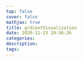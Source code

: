 ```yaml
---
top: false
cover: false
mathjax: true
title: grdientVisualization
date: 2020-11-23 10:56:26
categories:
description:
tags:
---
```

